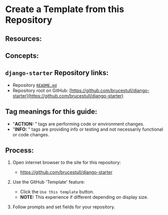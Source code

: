 # Create a Template from this Repository

## Resources:

## Concepts:


## `django-starter` Repository links:
* Repository [`README.md`](../README.md)
* Repository root on GitHub: [https://github.com/brucestull/django-starter](https://github.com/brucestull/django-starter)

## Tag meanings for this guide:
* "**ACTION:** " tags are performing code or environment changes.
* "**INFO:** " tags are providing info or testing and not necessarily functional or code changes.


## Process:
1. Open internet browser to the site for this repository:
    * https://github.com/brucestull/django-starter

1. Use the GitHub 'Template' feature:
    * Click the `Use this template` button.
    * **NOTE:** This experience if different depending on display size.

1. Follow prompts and set fields for your repository.